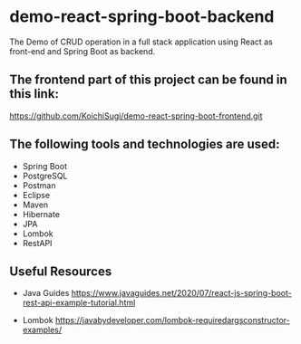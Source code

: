 # demo-react-spring-boot-backend
The Demo of CRUD operation in a full stack application using React as front-end and Spring Boot as backend.

## The frontend part of this project can be found in this link:
https://github.com/KoichiSugi/demo-react-spring-boot-frontend.git

## The following tools and technologies are used:

* Spring Boot
* PostgreSQL
* Postman
* Eclipse
* Maven
* Hibernate
* JPA
* Lombok
* RestAPI

## Useful Resources
* Java Guides
https://www.javaguides.net/2020/07/react-js-spring-boot-rest-api-example-tutorial.html

* Lombok
https://javabydeveloper.com/lombok-requiredargsconstructor-examples/

